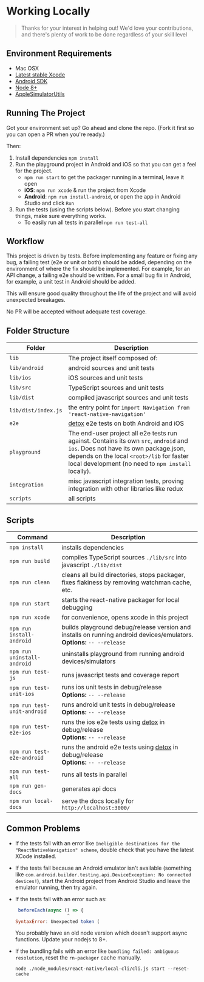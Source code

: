 # Working Locally

> Thanks for your interest in helping out! We'd love your contributions, and there's plenty of work to be done regardless of your skill level

## Environment Requirements

* Mac OSX
* [Latest stable Xcode](https://developer.apple.com/xcode/)
* [Android SDK](https://developer.android.com/studio/index.html)
* [Node 8+](https://nodejs.org/en/)
* [AppleSimulatorUtils](https://github.com/wix/AppleSimulatorUtils)

## Running The Project

Got your environment set up? Go ahead and clone the repo. (Fork it first so you can open a PR when you're ready.)

Then:

1. Install dependencies `npm install`
2. Run the playground project in Android and iOS so that you can get a feel for the project.
    - `npm run start` to get the packager running in a terminal, leave it open
    - **iOS**: `npm run xcode` & run the project from Xcode
    - **Android**: `npm run install-android`, or open the app in Android Studio and click `Run`
3. Run the tests (using the scripts below). Before you start changing things, make sure everything works.
	- To easily run all tests in parallel `npm run test-all`


## Workflow
This project is driven by tests. Before implementing any feature or fixing any bug, a failing test (e2e or unit or both) should be added, depending on the environment of where the fix should be implemented. For example, for an API change, a failing e2e should be written. For a small bug fix in Android, for example, a unit test in Android should be added.

This will ensure good quality throughout the life of the project and will avoid unexpected breakages.

No PR will be accepted without adequate test coverage.

## Folder Structure

| Folder | Description |
| ------ | ----------- |
| `lib` | The project itself composed of: |
| `lib/android` | android sources and unit tests |
| `lib/ios` | iOS sources and unit tests |
| `lib/src` | TypeScript sources and unit tests |
| `lib/dist` | compiled javascript sources and unit tests |
| `lib/dist/index.js` | the entry point for `import Navigation from 'react-native-navigation'` |
| `e2e` | [detox](https://github.com/wix/detox) e2e tests on both Android and iOS |
| `playground` | The end-user project all e2e tests run against. Contains its own `src`, `android` and `ios`. Does not have its own package.json, depends on the local `<root>/lib` for faster local development (no need to `npm install` locally). |
| `integration` | misc javascript integration tests, proving integration with other libraries like redux |
| `scripts` | all scripts |

## Scripts

| Command | Description |
| ------- | ----------- |
| `npm install` | installs dependencies |
| `npm run build` | compiles TypeScript sources `./lib/src` into javascript `./lib/dist` |
| `npm run clean` | cleans all build directories, stops packager, fixes flakiness by removing watchman cache, etc. |
| `npm run start` | starts the react-native packager for local debugging |
| `npm run xcode` | for convenience, opens xcode in this project |
| `npm run install-android`  |  builds playground debug/release version and installs on running android devices/emulators. <br> **Options:** `-- --release` |
| `npm run uninstall-android` | uninstalls playground from running android devices/simulators |
| `npm run test-js` | runs javascript tests and coverage report |
| `npm run test-unit-ios` | runs ios unit tests in debug/release <br> **Options:** `-- --release` |
| `npm run test-unit-android` | runs android unit tests in debug/release <br> **Options:** `-- --release` |
| `npm run test-e2e-ios` | runs the ios e2e tests using [detox](https://github.com/wix/detox) in debug/release <br> **Options:** `-- --release`|
| `npm run test-e2e-android` | runs the android e2e tests using [detox](https://github.com/wix/detox) in debug/release <br> **Options:** `-- --release` |
| `npm run test-all` | runs all tests in parallel |
| `npm run gen-docs` | generates api docs |
| `npm run local-docs` | serve the docs locally for `http://localhost:3000/` |

## Common Problems

* If the tests fail with an error like `Ineligible destinations for the "ReactNativeNavigation" scheme`, double check that you have the latest XCode installed.
* If the tests fail because an Android emulator isn't available (something like `com.android.builder.testing.api.DeviceException: No connected devices!`), start the Android project from Android Studio and leave the emulator running, then try again.
* If the tests fail with an error such as:
		
	```js
	 beforeEach(async () => {
	                   ^
	SyntaxError: Unexpected token (
	```
		
	You probably have an old node version which doesn't support async functions. Update your nodejs to 8+.
* If the bundling fails with an error like `bundling failed: ambiguous resolution`, reset the `rn-packager` cache manually.
	```
	node ./node_modules/react-native/local-cli/cli.js start --reset-cache
	```

